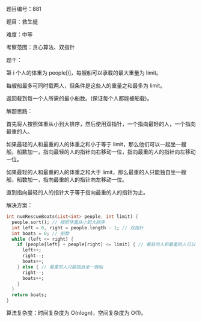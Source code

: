 题目编号：881

题目：救生艇

难度：中等

考察范围：贪心算法、双指针

题干：

第 i 个人的体重为 people[i]，每艘船可以承载的最大重量为 limit。

每艘船最多可同时载两人，但条件是这些人的重量之和最多为 limit。

返回载到每一个人所需的最小船数。(保证每个人都能被船载)。

解题思路：

首先将人按照体重从小到大排序，然后使用双指针，一个指向最轻的人，一个指向最重的人。

如果最轻的人和最重的人的体重之和小于等于 limit，那么他们可以一起坐一艘船，船数加一，指向最轻的人的指针向右移动一位，指向最重的人的指针向左移动一位。

如果最轻的人和最重的人的体重之和大于 limit，那么最重的人只能独自坐一艘船，船数加一，指向最重的人的指针向左移动一位。

直到指向最轻的人的指针大于等于指向最重的人的指针为止。

解决方案：

```dart
int numRescueBoats(List<int> people, int limit) {
  people.sort(); // 按照体重从小到大排序
  int left = 0, right = people.length - 1; // 双指针
  int boats = 0; // 船数
  while (left <= right) {
    if (people[left] + people[right] <= limit) { // 最轻的人和最重的人可以一起坐一艘船
      left++;
      right--;
      boats++;
    } else { // 最重的人只能独自坐一艘船
      right--;
      boats++;
    }
  }
  return boats;
}
```

算法复杂度：时间复杂度为 O(nlogn)，空间复杂度为 O(1)。